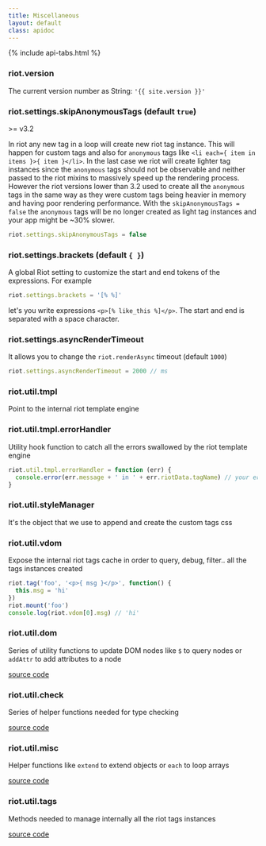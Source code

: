 ```yaml
---
title: Miscellaneous
layout: default
class: apidoc
---
```


{% include api-tabs.html %}


### <a name="version"></a> riot.version

The current version number as String: `'{{ site.version }}'`

### <a name="skipanonymoustags"></a> riot.settings.skipAnonymousTags (default `true`)

<span class="tag red">&gt;= v3.2</span>

In riot any new tag in a loop will create new riot tag instance. This will happen for custom tags and also for `anonymous` tags like `<li each={ item in items }>{ item }</li>`. In the last case we riot will create lighter tag instances since the `anonymous` tags should not be observable and neither passed to the riot mixins to massively speed up the rendering process.
However the riot versions lower than 3.2 used to create all the `anonymous` tags in the same way as they were custom tags being heavier in memory and having poor rendering performance.  With the `skipAnonymousTags = false` the `anonymous` tags will be no longer created as light tag instances and your app might be ~30% slower.

``` js
riot.settings.skipAnonymousTags = false
```


### <a name="brackets"></a> riot.settings.brackets (default `{ }`)

A global Riot setting to customize the start and end tokens of the expressions. For example


``` js
riot.settings.brackets = '[% %]'
```

let's you write expressions `<p>[% like_this %]</p>`. The start and end is separated with a space character.

### <a name="asyncrendertimeout"></a> riot.settings.asyncRenderTimeout

It allows you to change the `riot.renderAsync` timeout (default `1000`)

```js
riot.settings.asyncRenderTimeout = 2000 // ms
```

### <a name="util"></a> riot.util.tmpl

Point to the internal riot template engine

### <a name="tmpl-errors"></a> riot.util.tmpl.errorHandler

Utility hook function to catch all the errors swallowed by the riot template engine

```js
riot.util.tmpl.errorHandler = function (err) {
  console.error(err.message + ' in ' + err.riotData.tagName) // your error logic here
}
```

### <a name="util"></a> riot.util.styleManager

It's the object that we use to append and create the custom tags css

### <a name="util"></a> riot.util.vdom

Expose the internal riot tags cache in order to query, debug, filter.. all the tags instances created

```js
riot.tag('foo', '<p>{ msg }</p>', function() {
  this.msg = 'hi'
})
riot.mount('foo')
console.log(riot.vdom[0].msg) // 'hi'
```

### <a name="util"></a> riot.util.dom

Series of utility functions to update DOM nodes like `$` to query nodes or `addAttr` to add attributes to a node

[source code](https://github.com/riot/riot/blob/master/lib/browser/common/util/dom.js)

### <a name="util"></a> riot.util.check

Series of helper functions needed for type checking

[source code](https://github.com/riot/riot/blob/master/lib/browser/common/util/check.js)

### <a name="util"></a> riot.util.misc

Helper functions like `extend` to extend objects or `each` to loop arrays

[source code](https://github.com/riot/riot/blob/master/lib/browser/common/util/misc.js)

### <a name="util"></a> riot.util.tags

Methods needed to manage internally all the riot tags instances

[source code](https://github.com/riot/riot/blob/master/lib/browser/common/util/tags.js)
